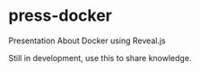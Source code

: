 # press-docker
Presentation About Docker using Reveal.js

Still in development, use this to share knowledge.
